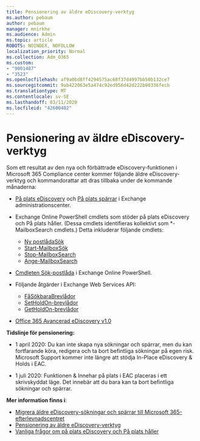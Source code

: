 ```yaml
---
title: Pensionering av äldre eDiscovery-verktyg
ms.author: pebaum
author: pebaum
manager: mnirkhe
ms.audience: Admin
ms.topic: article
ROBOTS: NOINDEX, NOFOLLOW
localization_priority: Normal
ms.collection: Adm_O365
ms.custom:
- "9001487"
- "3523"
ms.openlocfilehash: af9a0bd8ff4294575ac68f37d4997bb50b132ce7
ms.sourcegitcommit: 9ab422063e5a474c92ed956d42d222b90336fecb
ms.translationtype: MT
ms.contentlocale: sv-SE
ms.lasthandoff: 03/11/2020
ms.locfileid: "42600402"
---
```

# <a name="retirement-of-legacy-ediscovery-tools"></a>Pensionering av äldre eDiscovery-verktyg

Som ett resultat av den nya och förbättrade eDiscovery-funktionen i Microsoft 365 Compliance center kommer följande äldre eDiscovery-verktyg och kommandorattar att dras tillbaka under de kommande månaderna:

- [På plats eDiscovery](https://docs.microsoft.com/exchange/security-and-compliance/in-place-ediscovery/in-place-ediscovery) och [På plats spärrar](https://docs.microsoft.com/exchange/security-and-compliance/create-or-remove-in-place-holds) i Exchange administrationscenter.

- Exchange Online PowerShell cmdlets som stöder på plats eDiscovery och På plats håller. (Dessa cmdlets identifieras kollektivt som *-MailboxSearch cmdlets.) Detta inkluderar följande cmdlets:

    - [Ny postlådaSök](https://docs.microsoft.com/powershell/module/exchange/policy-and-compliance-content-search/new-mailboxsearch)
    - [Start-MailboxSök](https://docs.microsoft.com/powershell/module/exchange/policy-and-compliance-content-search/start-mailboxsearch)
    - [Stop-MailboxSearch](https://docs.microsoft.com/powershell/module/exchange/policy-and-compliance-content-search/stop-mailboxsearch)
    - [Ange-MailboxSearch](https://docs.microsoft.com/powershell/module/exchange/policy-and-compliance-content-search/set-mailboxsearch)

- [Cmdleten Sök-postlåda](https://docs.microsoft.com/powershell/module/exchange/mailboxes/search-mailbox?view=exchange-ps) i Exchange Online PowerShell.
- Följande åtgärder i Exchange Web Services API:
    - [FåSökbaraBrevlådor](https://docs.microsoft.com/exchange/client-developer/web-service-reference/getsearchablemailboxes-operation)
    - [SetHoldOn-brevlådor](https://docs.microsoft.com/exchange/client-developer/web-service-reference/setholdonmailboxes-operation)
    - [GetHoldOn-brevlådor](https://docs.microsoft.com/exchange/client-developer/web-service-reference/getholdonmailboxes-operation)

- [Office 365 Avancerad eDiscovery v1.0](https://docs.microsoft.com/microsoft-365/compliance/office-365-advanced-ediscovery)

**Tidslinje för pensionering:**
- 1 april 2020: Du kan inte skapa nya sökningar och spärrar, men du kan fortfarande köra, redigera och ta bort befintliga sökningar på egen risk. Microsoft Support kommer inte längre att stödja In-Place eDiscovery & Holds i EAC.

- 1 juli 2020: Funktionen & Innehar på plats i EAC placeras i ett skrivskyddat läge. Det innebär att du bara kan ta bort befintliga sökningar och spärrar.

**Mer information finns i**:

 - [Migrera äldre eDiscovery-sökningar och spärrar till Microsoft 365-efterlevnadscentret](https://docs.microsoft.com/microsoft-365/compliance/migrate-legacy-ediscovery-searches-and-holds)
 - [Pensionering av äldre eDiscovery-verktyg](https://docs.microsoft.com/microsoft-365/compliance/legacy-ediscovery-retirement)
 - [Vanliga frågor om på plats eDiscovery och På plats håller](https://docs.microsoft.com/microsoft-365/compliance/legacy-ediscovery-retirement#faqs-about-in-place-ediscovery-and-in-place-holds)



